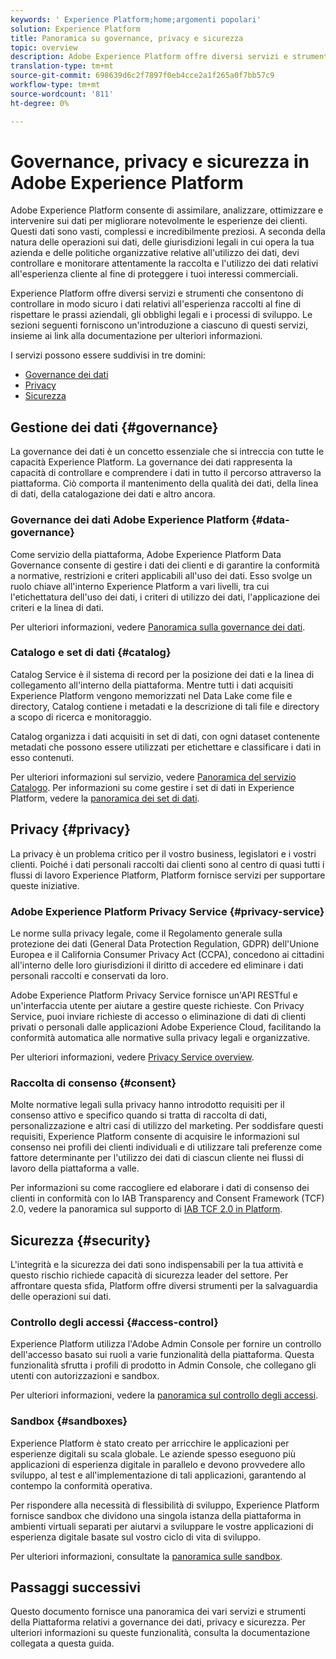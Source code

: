 ```yaml
---
keywords: ' Experience Platform;home;argomenti popolari'
solution: Experience Platform
title: Panoramica su governance, privacy e sicurezza
topic: overview
description: Adobe Experience Platform offre diversi servizi e strumenti che consentono di controllare in modo sicuro i dati sulle esperienze raccolti al fine di rispettare le prassi aziendali, gli obblighi legali e il processo di sviluppo.
translation-type: tm+mt
source-git-commit: 698639d6c2f7897f0eb4cce2a1f265a0f7bb57c9
workflow-type: tm+mt
source-wordcount: '811'
ht-degree: 0%

---
```



# Governance, privacy e sicurezza in Adobe Experience Platform

Adobe Experience Platform consente di assimilare, analizzare, ottimizzare e intervenire sui dati per migliorare notevolmente le esperienze dei clienti. Questi dati sono vasti, complessi e incredibilmente preziosi. A seconda della natura delle operazioni sui dati, delle giurisdizioni legali in cui opera la tua azienda e delle politiche organizzative relative all&#39;utilizzo dei dati, devi controllare e monitorare attentamente la raccolta e l&#39;utilizzo dei dati relativi all&#39;esperienza cliente al fine di proteggere i tuoi interessi commerciali.

 Experience Platform offre diversi servizi e strumenti che consentono di controllare in modo sicuro i dati relativi all&#39;esperienza raccolti al fine di rispettare le prassi aziendali, gli obblighi legali e i processi di sviluppo. Le sezioni seguenti forniscono un&#39;introduzione a ciascuno di questi servizi, insieme ai link alla documentazione per ulteriori informazioni.

I servizi possono essere suddivisi in tre domini:

* [Governance dei dati](#governance)
* [Privacy](#privacy)
* [Sicurezza](#security)

## Gestione dei dati {#governance}

La governance dei dati è un concetto essenziale che si intreccia con tutte le capacità  Experience Platform. La governance dei dati rappresenta la capacità di controllare e comprendere i dati in tutto il percorso attraverso la piattaforma. Ciò comporta il mantenimento della qualità dei dati, della linea di dati, della catalogazione dei dati e altro ancora.

### Governance dei dati Adobe Experience Platform {#data-governance}

Come servizio della piattaforma, Adobe Experience Platform Data Governance consente di gestire i dati dei clienti e di garantire la conformità a normative, restrizioni e criteri applicabili all&#39;uso dei dati. Esso svolge un ruolo chiave all&#39;interno  Experience Platform a vari livelli, tra cui l&#39;etichettatura dell&#39;uso dei dati, i criteri di utilizzo dei dati, l&#39;applicazione dei criteri e la linea di dati.

Per ulteriori informazioni, vedere [Panoramica sulla governance dei dati](../../data-governance/home.md).

### Catalogo e set di dati {#catalog}

Catalog Service è il sistema di record per la posizione dei dati e la linea di collegamento all&#39;interno della piattaforma. Mentre tutti i dati acquisiti  Experience Platform vengono memorizzati nel Data Lake come file e directory, Catalog contiene i metadati e la descrizione di tali file e directory a scopo di ricerca e monitoraggio.

Catalog organizza i dati acquisiti in set di dati, con ogni dataset contenente metadati che possono essere utilizzati per etichettare e classificare i dati in esso contenuti.

Per ulteriori informazioni sul servizio, vedere [Panoramica del servizio Catalogo](../../catalog/home.md). Per informazioni su come gestire i set di dati in  Experience Platform, vedere la [panoramica dei set di dati](../../catalog/datasets/overview.md).

## Privacy {#privacy}

La privacy è un problema critico per il vostro business, legislatori e i vostri clienti. Poiché i dati personali raccolti dai clienti sono al centro di quasi tutti i flussi di lavoro  Experience Platform, Platform fornisce servizi per supportare queste iniziative.

###  Adobe Experience Platform Privacy Service {#privacy-service}

Le norme sulla privacy legale, come il Regolamento generale sulla protezione dei dati (General Data Protection Regulation, GDPR) dell&#39;Unione Europea e il California Consumer Privacy Act (CCPA), concedono ai cittadini all&#39;interno delle loro giurisdizioni il diritto di accedere ed eliminare i dati personali raccolti e conservati da loro.

 Adobe Experience Platform Privacy Service fornisce un&#39;API RESTful e un&#39;interfaccia utente per aiutare a gestire queste richieste. Con Privacy Service, puoi inviare richieste di accesso o eliminazione di dati di clienti privati o personali dalle applicazioni Adobe Experience Cloud, facilitando la conformità automatica alle normative sulla privacy legali e organizzative.

Per ulteriori informazioni, vedere [Privacy Service overview](../../privacy-service/home.md).

### Raccolta di consenso {#consent}

Molte normative legali sulla privacy hanno introdotto requisiti per il consenso attivo e specifico quando si tratta di raccolta di dati, personalizzazione e altri casi di utilizzo del marketing. Per soddisfare questi requisiti,  Experience Platform consente di acquisire le informazioni sul consenso nei profili dei clienti individuali e di utilizzare tali preferenze come fattore determinante per l&#39;utilizzo dei dati di ciascun cliente nei flussi di lavoro della piattaforma a valle.

Per informazioni su come raccogliere ed elaborare i dati di consenso dei clienti in conformità con lo IAB Transparency and Consent Framework (TCF) 2.0, vedere la panoramica sul supporto di [IAB TCF 2.0 in Platform](./consent/iab/overview.md).

<!-- For more information on the consent collection process using the Adobe standard, see the [consent collection overview]. -->

## Sicurezza {#security}

L&#39;integrità e la sicurezza dei dati sono indispensabili per la tua attività e questo rischio richiede capacità di sicurezza leader del settore. Per affrontare questa sfida, Platform offre diversi strumenti per la salvaguardia delle operazioni sui dati.

### Controllo degli accessi {#access-control}

 Experience Platform utilizza l&#39;Adobe Admin Console per fornire un controllo dell&#39;accesso basato sui ruoli a varie funzionalità della piattaforma. Questa funzionalità sfrutta i profili di prodotto in  Admin Console, che collegano gli utenti con autorizzazioni e sandbox.

Per ulteriori informazioni, vedere la [panoramica sul controllo degli accessi](../../access-control/home.md).

### Sandbox {#sandboxes}

 Experience Platform è stato creato per arricchire le applicazioni per esperienze digitali su scala globale. Le aziende spesso eseguono più applicazioni di esperienza digitale in parallelo e devono provvedere allo sviluppo, al test e all&#39;implementazione di tali applicazioni, garantendo al contempo la conformità operativa.

Per rispondere alla necessità di flessibilità di sviluppo,  Experience Platform fornisce sandbox che dividono una singola istanza della piattaforma in ambienti virtuali separati per aiutarvi a sviluppare le vostre applicazioni di esperienza digitale basate sul vostro ciclo di vita di sviluppo.

Per ulteriori informazioni, consultate la [panoramica sulle sandbox](../../sandboxes/home.md).

## Passaggi successivi

Questo documento fornisce una panoramica dei vari servizi e strumenti della Piattaforma relativi a governance dei dati, privacy e sicurezza. Per ulteriori informazioni su queste funzionalità, consulta la documentazione collegata a questa guida.